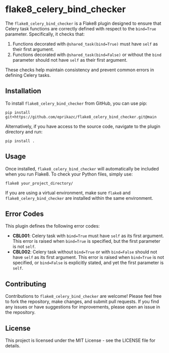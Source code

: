 # flake8_celery_bind_checker

The `flake8_celery_bind_checker` is a Flake8 plugin designed to ensure that Celery task functions are correctly defined with respect to the `bind=True` parameter. Specifically, it checks that:

1. Functions decorated with `@shared_task(bind=True)` must have `self` as their first argument.
2. Functions decorated with `@shared_task(bind=False)` or without the `bind` parameter should not have `self` as their first argument.

These checks help maintain consistency and prevent common errors in defining Celery tasks.

## Installation

To install `flake8_celery_bind_checker` from GitHub, you can use pip:

```
pip install git+https://github.com/eprikazc/flake8_celery_bind_checker.git@main
```

Alternatively, if you have access to the source code, navigate to the plugin directory and run:

```
pip install .
```

## Usage

Once installed, `flake8_celery_bind_checker` will automatically be included when you run Flake8. To check your Python files, simply use:

```
flake8 your_project_directory/
```

If you are using a virtual environment, make sure `flake8` and `flake8_celery_bind_checker` are installed within the same environment.

## Error Codes

This plugin defines the following error codes:

- **CBL001**: Celery task with `bind=True` must have `self` as its first argument. This error is raised when `bind=True` is specified, but the first parameter is not `self`.
- **CBL002**: Celery task without `bind=True` or with `bind=False` should not have `self` as its first argument. This error is raised when `bind=True` is not specified, or `bind=False` is explicitly stated, and yet the first parameter is `self`.

## Contributing

Contributions to `flake8_celery_bind_checker` are welcome! Please feel free to fork the repository, make changes, and submit pull requests. If you find any issues or have suggestions for improvements, please open an issue in the repository.

## License

This project is licensed under the MIT License - see the LICENSE file for details.
